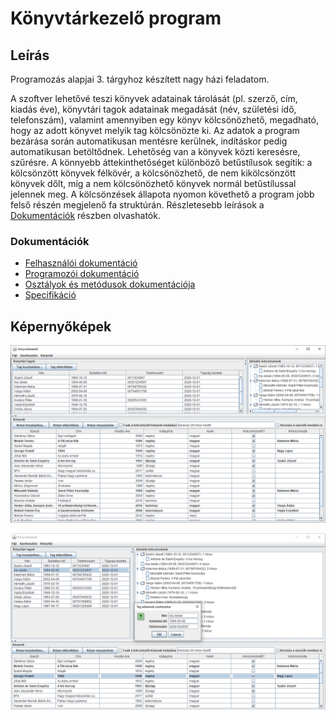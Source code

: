 # Könyvtárkezelő program

## Leírás
Programozás alapjai 3. tárgyhoz készített nagy házi feladatom.

A szoftver lehetővé teszi könyvek adatainak tárolását (pl. szerző, cím, kiadás éve), 
könyvtári tagok adatainak megadását (név, születési idő, telefonszám), valamint amennyiben
egy könyv kölcsönözhető, megadható, hogy az adott könyvet melyik tag kölcsönözte ki.
Az adatok a program bezárása során automatikusan mentésre kerülnek, indításkor pedig automatikusan
betöltődnek. Lehetőség van a könyvek közti keresésre, szűrésre. A könnyebb áttekinthetőséget 
különböző betűstílusok segítik: a kölcsönzött könyvek félkövér, a kölcsönözhető, de nem kikölcsönzött
könyvek dőlt, míg a nem kölcsönözhető könyvek normál betűstílussal jelennek meg. A kölcsönzések állapota
nyomon követhető a program jobb felső részén megjelenő fa struktúrán. 
Részletesebb leírások a [Dokumentációk](https://github.com/fogleins/bme-prog3-nhf/blob/master/README.md#dokumentációk) részben olvashatók.

### Dokumentációk
* [Felhasználói dokumentáció](./docs/felhasznaloi.pdf "Felhasználói dokumentáció")
* [Programozói dokumentáció](./docs/programozoi.pdf "Programozói dokumentáció")
* [Osztályok és metódusok dokumentációja](https://fogleins.github.io/bme-prog3-nhf "Osztályok és metódusok dokumentációja")
* [Specifikáció](./docs/specifikacio.pdf "Specifikáció")

## Képernyőképek
![alt text](./docs/fokepernyo.png "Főképernyő")

![alt text](./docs/szerkesztes.png "Egy tag adatainak szerkesztése")
